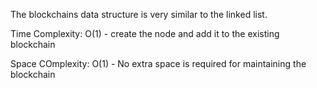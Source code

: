 The blockchains data structure is very similar to the linked list.

Time Complexity:
O(1) - create the node and add it to the existing blockchain

Space COmplexity:
O(1) - No extra space is required for maintaining the blockchain